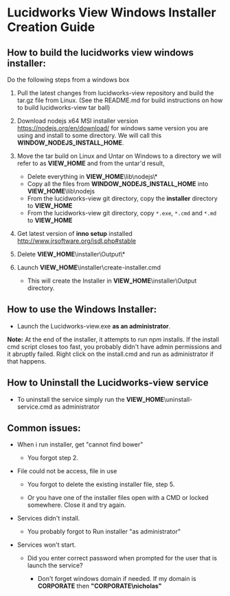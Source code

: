 # Lucidworks View Windows Installer Creation Guide

## How to build the lucidworks view windows installer:

Do the following steps from a windows box

1. Pull the latest changes from lucidworks-view repository and build the tar.gz file from Linux. (See the README.md for build instructions on how to build lucidworks-view tar ball)

2. Download nodejs x64 MSI installer version <https://nodejs.org/en/download/> for windows same version you are using and install to some directory. We will call this **WINDOW_NODEJS_INSTALL_HOME**.

3. Move the tar build on Linux and Untar on Windows to a directory we will refer to as **VIEW_HOME** and from the untar'd result,

	- Delete everything in **VIEW_HOME**\lib\nodejs\\*
	- Copy all the files from **WINDOW_NODEJS_INSTALL_HOME** into **VIEW_HOME**\lib\nodejs
	- From the lucidworks-view git directory, copy the **installer** directory to **VIEW_HOME**
	- From the lucidworks-view git directory, copy `*.exe`, `*.cmd` and `*.md `to **VIEW_HOME**
	

4. Get latest version of **inno setup** installed <http://www.jrsoftware.org/isdl.php#stable>

5. Delete **VIEW_HOME**\installer\Output\\*

6. Launch **VIEW_HOME**\installer\create-installer.cmd
	- This will create the Installer in **VIEW_HOME**\installer\Output directory.

## How to use the Windows Installer:

 * Launch the Lucidworks-view.exe **as an administrator**.

**Note:** At the end of the installer, it attempts to run npm installs. If the install cmd script closes too fast, you probably didn't have admin permissions and it abruptly failed. Right click on the install.cmd and run as administrator if that happens.

## How to Uninstall the Lucidworks-view service

 * To uninstall the service simply run the **VIEW_HOME**\uninstall-service.cmd as administrator

## Common issues:

- When i run installer, get "cannot find bower"

  - You forgot step 2.

- File could not be access, file in use

  - You forgot to delete the existing installer file, step 5.

  - Or you have one of the installer files open with a CMD or locked somewhere. Close it and try again.

- Services didn't install.

  - You probably forgot to Run installer "as administrator"

- Services won't start.

  - Did you enter correct password when prompted for the user that is launch the service?

    - Don't forget windows domain if needed. If my domain is **CORPORATE** then **"CORPORATE\nicholas"**
